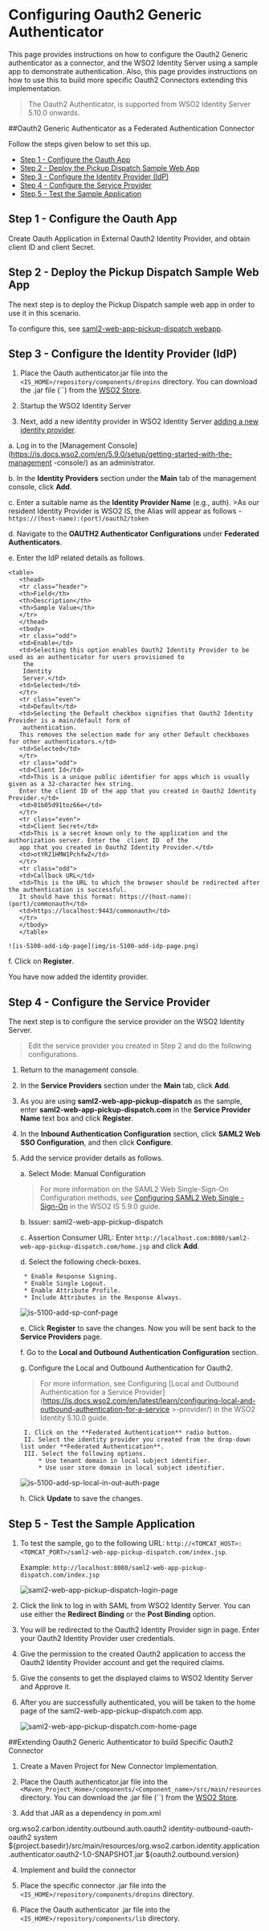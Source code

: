 # Configuring Oauth2 Generic Authenticator

This page provides instructions on how to configure the Oauth2 Generic  
authenticator as a connector, and the WSO2 Identity Server using a sample app to 
demonstrate authentication. Also, this page provides instructions on how to use this to build more specific Oauth2
 Connectors extending this implementation.

>The Oauth2 Authenticator, is supported from WSO2 Identity Server 5.10.0 onwards.

##Oauth2 Generic Authenticator as a Federated Authentication Connector

Follow the steps given below to set this up.

* [Step 1 - Configure the Oauth App](#step-1---configure-the-oauth-app)
* [Step 2 - Deploy the Pickup Dispatch Sample Web App](#step-2---deploy-the-pickup-dispatch-sample-web-app)
* [Step 3 - Configure the Identity Provider (IdP)](#step-3---configure-the-identity-provider-idp)
* [Step 4 - Configure the Service Provider](#step-4---configure-the-service-provider)
* [Step 5 - Test the Sample Application](#step-5---test-the-sample-application)

## Step 1 - Configure the Oauth App

Create Oauth Application in External Oauth2 Identity Provider, and obtain client ID and client Secret.

## Step 2 - Deploy the Pickup Dispatch Sample Web App

The next step is to deploy the Pickup Dispatch sample web app in order to use it in this scenario.

To configure this, see [saml2-web-app-pickup-dispatch 
webapp](https://is.docs.wso2.com/en/5.9.0/learn/deploying-the-sample-app/#deploying-the-saml2-web-app-pickup-dispatch-webapp).

## Step 3 - Configure the Identity Provider (IdP)

1. Place the Oauth authenticator.jar file into the 
`<IS_HOME>/repository/components/dropins` directory. 
You can download the .jar file 
(``) 
from the [WSO2 Store](https://store.wso2.com/store/assets/isconnector/). 

2. Startup the WSO2 Identity Server

3. Next, add a new identity provider in WSO2 Identity Server [adding a new identity 
provider](https://is.docs.wso2.com/en/5.9.0/learn/adding-and-configuring-an-identity-provider/#adding-and-configuring-an-identity-provider).

a. Log in to the [Management Console](https://is.docs.wso2.com/en/5.9.0/setup/getting-started-with-the-management
-console/) 
as an administrator.

b. In the **Identity Providers** section under the **Main** tab of the management console, click **Add**.

c. Enter a suitable name as the **Identity Provider Name** (e.g., auth).
    >As our resident Identity Provider is
 WSO2 IS, the Alias will appear as follows - `https://(host-name):(port)/oauth2/token`
   
d. Navigate to the **OAUTH2 Authenticator Configurations** under **Federated Authenticators**.

e. Enter the IdP related details as follows.

    <table>
       <thead>
       <tr class="header">
       <th>Field</th>
       <th>Description</th>
       <th>Sample Value</th>
       </tr>
       </thead>
       <tbody>
       <tr class="odd">
       <td>Enable</td>
       <td>Selecting this option enables Oauth2 Identity Provider to be used as an authenticator for users provisioned to
        the
        Identity
        Server.</td>
       <td>Selected</td>
       </tr>
       <tr class="even">
       <td>Default</td>
       <td>Selecting the Default checkbox signifies that Oauth2 Identity Provider is a main/default form of
        authentication. 
       This removes the selection made for any other Default checkboxes for other authenticators.</td>
       <td>Selected</td>
       </tr>
       <tr class="odd">
       <td>Client Id</td>
       <td>This is a unique public identifier for apps which is usually given as a 32-character hex string. 
       Enter the client ID of the app that you created in Oauth2 Identity Provider.</td>
       <td>81b05d91toz66e</td>
       </tr>
       <tr class="even">
       <td>Client Secret</td>
       <td>This is a secret known only to the application and the authorization server. Enter the  client ID  of the 
       app that you created in Oauth2 Identity Provider.</td>
       <td>otYR21HMW1PchfwZ</td>
       </tr>
       <tr class="odd">
       <td>Callback URL</td>
       <td>This is the URL to which the browser should be redirected after the authentication is successful. 
       It should have this format: https://(host-name):(port)/commonauth</td>
       <td>https://localhost:9443/commonauth</td>
       </tr>
       </tbody>
       </table>
    
    ![is-5100-add-idp-page](img/is-5100-add-idp-page.png)
    
f. Click on **Register**.

You have now added the identity provider.

## Step 4 - Configure the Service Provider

The next step is to configure the service provider on the WSO2 Identity Server.

> Edit the service provider you created in Step 2 and do the following configurations.

1. Return to the management console.

2. In the **Service Providers** section under the **Main** tab, click **Add**.

3. As you are using **saml2-web-app-pickup-dispatch** as the sample, enter **saml2-web-app-pickup-dispatch.com** in the **Service Provider
 Name** text box and click **Register**.

4. In the **Inbound Authentication Configuration** section, click **SAML2 Web SSO Configuration**, and then click **Configure**.

5. Add the service provider details as follows.
    
    a. Select Mode: Manual Configuration
       
      > For more information on the SAML2 Web Single-Sign-On Configuration methods, see [Configuring SAML2 Web Single
       -Sign-On](https://is.docs.wso2.com/en/latest/learn/configuring-single-sign-on-saml/) in the WSO2 IS 5.9.0
       guide.
    
    b. Issuer: saml2-web-app-pickup-dispatch
    
    c. Assertion Consumer URL: Enter `http://localhost.com:8080/saml2-web-app-pickup-dispatch.com/home.jsp` and click
     **Add**.
    
    d. Select the following check-boxes.
    
        * Enable Response Signing.
        * Enable Single Logout.
        * Enable Attribute Profile.
        * Include Attributes in the Response Always.
    
    ![is-5100-add-sp-conf-page](img/is-5100-pickup-dispatch-sp-reg.png)
    
    e. Click **Register** to save the changes. Now you will be sent back to the **Service Providers** page.
    
    f. Go to the **Local and Outbound Authentication Configuration** section.
    
    g. Configure the Local and Outbound Authentication for Oauth2.
    
    > For more information, see Configuring [Local and Outbound Authentication for a Service 
    Provider](https://is.docs.wso2.com/en/latest/learn/configuring-local-and-outbound-authentication-for-a-service
                                                                                                                                                                                                                                                                                                                                                                                                                                                                                                                                                                                                                                                                                                                                                                                                                                                                                                                                                                                                                                                                                                                                        >-provider/) 
    in the WSO2 Identity 5.10.0 guide.

        I. Click on the **Federated Authentication** radio button.
        II. Select the identity provider you created from the drop-down list under **Federated Authentication**. 
        III. Select the following options.
            * Use tenant domain in local subject identifier.
            * Use user store domain in local subject identifier.
            
    ![is-5100-add-sp-local-in-out-auth-page](img/is-5100-add-sp-local-in-out-auth-page.png)
            
    h. Click **Update** to save the changes.
    

## Step 5 - Test the Sample Application

1. To test the sample, go to the following URL: 
`http://<TOMCAT_HOST>:<TOMCAT_PORT>/saml2-web-app-pickup-dispatch.com/index.jsp`.
    
    Example: `http://localhost:8080/saml2-web-app-pickup-dispatch.com/index.jsp`
    
    ![saml2-web-app-pickup-dispatch-login-page](img/pickup-dispatch-login-page.png)

2. Click the link to log in with SAML from WSO2 Identity Server. You can use either the **Redirect Binding** or the **Post
 Binding** option.
 
3. You will be redirected to the Oauth2 Identity Provider sign in page. Enter your Oauth2 Identity Provider
 user credentials.
    
4. Give the permission to the created Oauth2 application to access the Oauth2 Identity Provider account and get the
 required claims.

5. Give the consents to get the displayed claims to WSO2 Identity Server and Approve it.
    
6. After you are successfully authenticated, you will be taken to the home page of the saml2-web-app-pickup-dispatch.com
 app.

    ![saml2-web-app-pickup-dispatch.com-home-page](img/pickup-dispatch-home-page.png)
    
##Extending Oauth2 Generic Authenticator to build Specific Oauth2 Connector

1. Create a Maven Project for New Connector Implementation. 

2. Place the Oauth authenticator.jar file into the 
   `<Maven_Project_Home>/components/<Component_name>/src/main/resources` directory. 
   You can download the .jar file 
   (``) 
   from the [WSO2 Store](https://store.wso2.com/store/assets/isconnector/). 

3. Add that JAR as a dependency in pom.xml
<dependency>
    <groupId>org.wso2.carbon.identity.outbound.auth.oauth2</groupId>
    <artifactId>identity-outbound-oauth-oauth2</artifactId>
    <scope>system</scope>
    <systemPath>
        ${project.basedir}/src/main/resources/org.wso2.carbon.identity.application.authenticator.oauth2-1.0-SNAPSHOT.jar
    </systemPath>
    <version>${oauth2.outbound.version}</version>
</dependency>
           
4. Implement and build the connector
           
5. Place the specific connector .jar file into the `<IS_HOME>/repository/components/dropins` directory.
           
6. Place the Oauth authenticator .jar file into the `<IS_HOME>/repository/components/lib` directory.